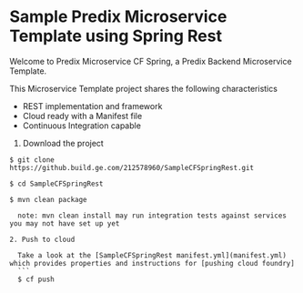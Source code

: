 
Sample Predix Microservice Template using Spring Rest
==============

Welcome to Predix Microservice CF Spring, a Predix Backend Microservice Template.  

This Microservice Template project shares the following characteristics

* REST implementation and framework
* Cloud ready with a Manifest file
* Continuous Integration capable


1. Download the project  
  ```
  $ git clone https://github.build.ge.com/212578960/SampleCFSpringRest.git  
  
  $ cd SampleCFSpringRest
  
  $ mvn clean package  
  
    note: mvn clean install may run integration tests against services you may not have set up yet
  ```
  ```
2. Push to cloud  

    Take a look at the [SampleCFSpringRest manifest.yml](manifest.yml) which provides properties and instructions for [pushing cloud foundry]		 
    ```
    $ cf push 
 
